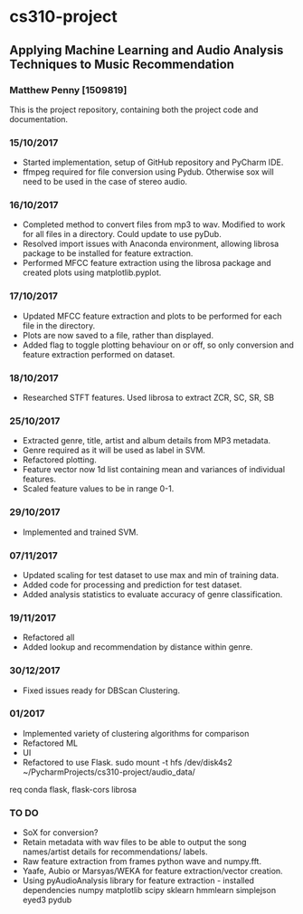 # cs310-project
## Applying Machine Learning and Audio Analysis Techniques to Music Recommendation 
### Matthew Penny [1509819]

This is the project repository, containing both the project code and documentation.

### 15/10/2017
* Started implementation, setup of GitHub repository and PyCharm IDE.
* ffmpeg required for file conversion using Pydub. Otherwise sox will need to be used in the case of stereo audio.

### 16/10/2017
* Completed method to convert files from mp3 to wav. Modified to work for all files in a directory. Could update to use pyDub.
* Resolved import issues with Anaconda environment, allowing librosa package to be installed for feature extraction.
* Performed MFCC feature extraction using the librosa package and created plots using matplotlib.pyplot.

### 17/10/2017
* Updated MFCC feature extraction and plots to be performed for each file in the directory.
* Plots are now saved to a file, rather than displayed.
* Added flag to toggle plotting behaviour on or off, so only conversion and feature extraction performed on dataset.

### 18/10/2017
* Researched STFT features. Used librosa to extract ZCR, SC, SR, SB

### 25/10/2017
* Extracted genre, title, artist and album details from MP3 metadata. 
* Genre required as it will be used as label in SVM.
* Refactored plotting.
* Feature vector now 1d list containing mean and variances of individual features.
* Scaled feature values to be in range 0-1.

### 29/10/2017
* Implemented and trained SVM.

### 07/11/2017
* Updated scaling for test dataset to use max and min of training data.
* Added code for processing and prediction for test dataset.
* Added analysis statistics to evaluate accuracy of genre classification.

### 19/11/2017
* Refactored all
* Added lookup and recommendation by distance within genre.

### 30/12/2017
* Fixed issues ready for DBScan Clustering.

### 01/2017
* Implemented variety of clustering algorithms for comparison
* Refactored ML
* UI
* Refactored to use Flask.
sudo mount -t hfs /dev/disk4s2 ~/PycharmProjects/cs310-project/audio_data/

req
conda
flask, flask-cors
librosa



### TO DO
* SoX for conversion?
* Retain metadata with wav files to be able to output the song names/artist details for recommendations/ labels.
* Raw feature extraction from frames python wave and numpy.fft.
* Yaafe, Aubio or Marsyas/WEKA for feature extraction/vector creation.
* Using pyAudioAnalysis library for feature extraction - installed dependencies numpy matplotlib scipy sklearn hmmlearn simplejson eyed3 pydub
